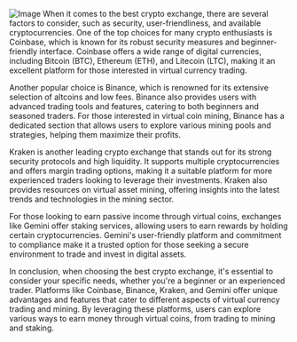 
![Image](https://github.com/user-attachments/assets/b8266eee-691e-4ee1-99ef-bfa10d234fd4)
When it comes to the best crypto exchange, there are several factors to consider, such as security, user-friendliness, and available cryptocurrencies. One of the top choices for many crypto enthusiasts is Coinbase, which is known for its robust security measures and beginner-friendly interface. Coinbase offers a wide range of digital currencies, including Bitcoin (BTC), Ethereum (ETH), and Litecoin (LTC), making it an excellent platform for those interested in virtual currency trading.

Another popular choice is Binance, which is renowned for its extensive selection of altcoins and low fees. Binance also provides users with advanced trading tools and features, catering to both beginners and seasoned traders. For those interested in virtual coin mining, Binance has a dedicated section that allows users to explore various mining pools and strategies, helping them maximize their profits.

Kraken is another leading crypto exchange that stands out for its strong security protocols and high liquidity. It supports multiple cryptocurrencies and offers margin trading options, making it a suitable platform for more experienced traders looking to leverage their investments. Kraken also provides resources on virtual asset mining, offering insights into the latest trends and technologies in the mining sector.

For those looking to earn passive income through virtual coins, exchanges like Gemini offer staking services, allowing users to earn rewards by holding certain cryptocurrencies. Gemini's user-friendly platform and commitment to compliance make it a trusted option for those seeking a secure environment to trade and invest in digital assets.

In conclusion, when choosing the best crypto exchange, it's essential to consider your specific needs, whether you're a beginner or an experienced trader. Platforms like Coinbase, Binance, Kraken, and Gemini offer unique advantages and features that cater to different aspects of virtual currency trading and mining. By leveraging these platforms, users can explore various ways to earn money through virtual coins, from trading to mining and staking.